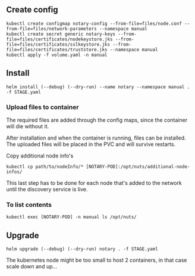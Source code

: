 ## Create config

```
kubectl create configmap notary-config --from-file=files/node.conf --from-file=files/network-parameters --namespace manual
kubectl create secret generic notary-keys --from-file=files/certificates/nodekeystore.jks --from-file=files/certificates/sslkeystore.jks --from-file=files/certificates/truststore.jks --namespace manual
kubectl apply -f volume.yaml -n manual
```

## Install

```
helm install (--debug) (--dry-run) --name notary --namespace manual . -f STAGE.yaml
```

### Upload files to container

The required files are added through the config maps, since the container will die without it.

After installation and when the container is running, files can be installed.
The uploaded files will be placed in the PVC and will survive restarts.

Copy additional node info's

```
kubectl cp path/to/nodeInfo/* [NOTARY-POD]:/opt/nuts/additional-node-infos/
```

This last step has to be done for each node that's added to the network until the discovery service is live.

### To list contents

```
kubectl exec [NOTARY-POD] -n manual ls /opt/nuts/
```

## Upgrade

```
helm upgrade (--debug) (--dry-run) notary . -f STAGE.yaml
```

The kubernetes node might be too small to host 2 containers, in that case scale down and up...